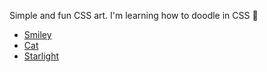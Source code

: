 Simple and fun CSS art. I'm learning how to doodle in CSS  :cowboy_hat_face:

- [Smiley](https://agus-sideral.github.io/css-sketchbook/01-smiley/smiley.html)
- [Cat](https://agus-sideral.github.io/css-sketchbook/02-cat/cat.html)
- [Starlight](https://agus-sideral.github.io/css-sketchbook/03-starlight/starlight.html)
